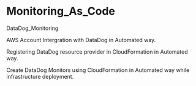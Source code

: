 # Monitoring_As_Code
DataDog_Monitoring

AWS Account Intergration with DataDog in Automated way.

Registering DataDog resource provider in CloudFormation in Automated way.

Create DataDog Monitors using CloudFormation in Automated way while infrastructure deployment.
